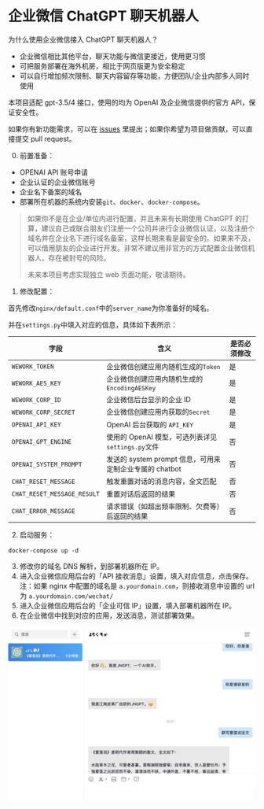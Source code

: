 # 企业微信 ChatGPT 聊天机器人

为什么使用企业微信接入 ChatGPT 聊天机器人？
- 企业微信相比其他平台，聊天功能与微信更接近，使用更习惯
- 可把服务部署在海外机房，相比于网页版更为安全稳定
- 可以自行增加频次限制、聊天内容留存等功能，方便团队/企业内部多人同时使用

本项目适配 gpt-3.5/4 接口，使用的均为 OpenAI 及企业微信提供的官方 API，保证安全性。

如果你有新功能需求，可以在 [issues](https://github.com/buaabarty/wecom-chatgpt-bot/issues) 里提出；如果你希望为项目做贡献，可以直接提交 pull request。

0. 前置准备：
- OPENAI API 账号申请
- 企业认证的企业微信账号
- 企业名下备案的域名
- 部署所在机器的系统内安装`git`、`docker`、`docker-compose`。

> 如果你不是在企业/单位内进行配置，并且未来有长期使用 ChatGPT 的打算，建议自己或联合朋友们注册一个公司并进行企业微信认证，以及注册个域名并在企业名下进行域名备案，这样长期来看是最安全的。如果来不及，可以借用朋友的企业进行开发。非常不建议用非官方的方式配置企业微信机器人，存在被封号的风险。
>
> 未来本项目考虑实现独立 web 页面功能，敬请期待。

1. 修改配置：

首先修改`nginx/default.conf`中的`server_name`为你准备好的域名。

并在`settings.py`中填入对应的信息，具体如下表所示：

| 字段 | 含义 | 是否必须修改 |
|-|-|-|
|`WEWORK_TOKEN`|企业微信创建应用内随机生成的`Token`|是|
|`WEWORK_AES_KEY`|企业微信创建应用内随机生成的`EncodingAESKey`|是|
|`WEWORK_CORP_ID`|企业微信后台显示的企业 ID|是|
|`WEWORK_CORP_SECRET`|企业微信创建应用内获取的`Secret`|是|
|`OPENAI_API_KEY`|OpenAI 后台获取的 `API_KEY`|是|
|`OPENAI_GPT_ENGINE`|使用的 OpenAI 模型，可选列表详见`settings.py`文件|否|
|`OPENAI_SYSTEM_PROMPT`|发送的 system prompt 信息，可用来定制企业专属的 chatbot|否|
|`CHAT_RESET_MESSAGE`|触发重置对话的消息内容，全文匹配|否|
|`CHAT_RESET_MESSAGE_RESULT`|重置对话后返回的结果|否|
|`CHAT_ERROR_MESSAGE`|请求错误（如超出频率限制、欠费等）后返回的结果|否|

2. 启动服务：
```
docker-compose up -d
```

3. 修改你的域名 DNS 解析，到部署机器所在 IP。
4. 进入企业微信应用后台的「API 接收消息」设置，填入对应信息，点击保存。注：如果 nginx 中配置的域名是 `a.yourdomain.com`，则接收消息中设置的 url 为 `a.yourdomain.com/wechat/`
5. 进入企业微信应用后台的「企业可信 IP」设置，填入部署机器所在 IP。
6. 在企业微信中找到对应的应用，发送消息，测试部署效果。

![](demo.jpg)
